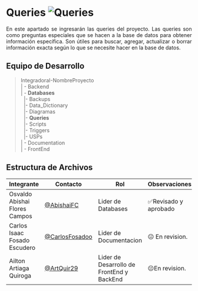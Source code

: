 # Queries ![Queries](https://img.shields.io/badge/Queries-Yes-brightgreen)

<p align = justify>
En este apartado se ingresarán las queries del proyecto. Las queries son como preguntas especiales que se hacen a la base de datos para obtener información específica. Son útiles para buscar, agregar, actualizar o borrar información exacta según lo que se necesite hacer en la base de datos.
</p>

## Equipo de Desarrollo
>IntegradoraI-NombreProyecto<br>
>| - Backend <br>
>| - **Databases**<br>
>&nbsp;&nbsp;|- Backups<br>
>&nbsp;&nbsp;|- Data_Dictionary<br>
>&nbsp;&nbsp;|- Diagramas<br>
>&nbsp;&nbsp;|- **Queries**<br>
>&nbsp;&nbsp;|- Scripts<br>
>&nbsp;&nbsp;|- Triggers<br>
>&nbsp;&nbsp;|- USPs<br>
>| - Documentation<br>
>| - FrontEnd


## Estructura de Archivos
|Integrante|Contacto|Rol|Observaciones|
|------------|--------|---|---|
|Osvaldo Abishai Flores Campos|[@AbishaiFC](https://github.com/AbishaiFC)|Lider de Databases|✅Revisado y aprobado|
|Carlos Isaac Fosado Escudero|[@CarlosFosadoo](https://github.com/CarlosFosadoo)|Lider de Documentacion|😐 En revision.|
|Ailton Artiaga Quiroga|[@ArtQuir29](https://github.com/ArtQuir29)|Lider de Desarrollo de FrontEnd y BackEnd |😐En revision.|